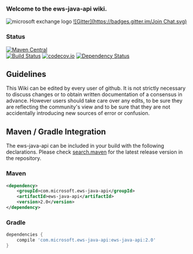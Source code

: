 ### Welcome to the ews-java-api wiki.
![microsoft exchange logo](http://upload.wikimedia.org/wikipedia/de/thumb/1/16/Microsoft_Exchange_Logo.svg/525px-Microsoft_Exchange_Logo.svg.png)
[![Gitter](https://badges.gitter.im/Join Chat.svg)](https://gitter.im/OfficeDev/ews-java-api?utm_source=badge&utm_medium=badge&utm_campaign=pr-badge&utm_content=badge)  

### Status
[![Maven Central](https://maven-badges.herokuapp.com/maven-central/com.microsoft.ews-java-api/ews-java-api/badge.svg)](http://search.maven.org/#search%7Cga%7C1%7Cg%3Acom.microsoft.ews-java-api)  
[![Build Status](https://travis-ci.org/OfficeDev/ews-java-api.svg)](https://travis-ci.org/OfficeDev/ews-java-api) [![codecov.io](https://codecov.io/github/OfficeDev/ews-java-api/coverage.svg?branch=master)](https://codecov.io/github/OfficeDev/ews-java-api?branch=master)
[![Dependency Status](https://www.versioneye.com/user/projects/567a7d52a7c90e003500015d/badge.svg?style=flat)](https://www.versioneye.com/user/projects/567a7d52a7c90e003500015d)

## Guidelines
This Wiki can be edited by every user of github. It is not strictly necessary to discuss changes or to obtain written documentation of a consensus in advance. However users should take care over any edits, to be sure they are reflecting the community's view and to be sure that they are not accidentally introducing new sources of error or confusion.

## Maven / Gradle Integration
The ews-java-api can be included in your build with the following declarations. Please check [search.maven](http://search.maven.org/#search%7Cga%7C1%7Cg%3Acom.microsoft.ews-java-api) for the latest release version in the repository.
### Maven
```xml
<dependency>
	<groupId>com.microsoft.ews-java-api</groupId>
	<artifactId>ews-java-api</artifactId>
	<version>2.0</version>
</dependency>
```
### Gradle
```groovy
dependencies {
    compile 'com.microsoft.ews-java-api:ews-java-api:2.0'
}
```